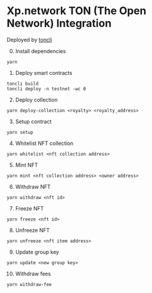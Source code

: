 # Xp.network TON (The Open Network) Integration

Deployed by [toncli](https://github.com/disintar/toncli)

0. Install dependencies
```
yarn
```

1. Deploy smart contracts

```
toncli build
toncli deploy -n testnet -wc 0
```

2. Deploy collection

```
yarn deploy-collection <royalty> <royalty_address>
```

3. Setup contract

```
yarn setup
```

4. Whitelist NFT collection

```
yarn whitelist <nft collection address>
```

5. Mint NFT

```
yarn mint <nft collection address> <owner address>
```

6. Withdraw NFT

```
yarn withdraw <nft id>
```

7. Freeze NFT

```
yarn freeze <nft id>
```

8. Unfreeze NFT

```
yarn unfreeze <nft item address>
```

9. Update group key

```
yarn update <new group key>
```

10. Withdraw fees

```
yarn withdraw-fee
```
